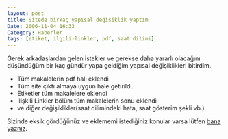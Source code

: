 ```yaml
---
layout: post
title: Sitede birkaç yapısal değişiklik yaptım
Date: 2006-11-04 16:33
Category: Haberler
tags: [etiket, ilgili-linkler, pdf, saat dilimi]
---
```


Gerek arkadaşlardan gelen istekler ve gerekse daha yararlı olacağını
düşündüğüm bir kaç gündür yapa geldiğim yapısal değişiklikleri bitirdim.

-   Tüm makalelerin pdf hali eklendi
-   Tüm site çıktı almaya uygun hale getirildi.
-   Etiketler tüm makalelere eklendi
-   İlişkili Linkler bölüm tüm makalelerin sonu eklendi
-   ve diğer değişiklikler(saat dilimindeki hata, saat gösterim şekli
    vb.)

Sizinde eksik gördüğünüz ve eklememi istediğiniz konular varsa lütfen
[bana yaznız][].


  [bana yaznız]: http://www.fatihhayrioglu.com/?page_id=135
